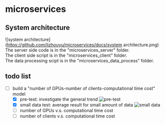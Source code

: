 # microservices  

## System architecture
![system architecture](https://github.com/lizhouyu/microservices/docs/system architecture.png)  
The server side code is in the "microservices_server" folder.  
The client side script is in the "microservices_client" folder.  
The data processing scipt is in the "microservices_data_process" folder.


## todo list
- [ ] build a "number of GPUs-number of clients-computational time cost" model
    - [x] pre-test: investigate the general trend ![pre-test](https://github.com/lizhouyu/microservices/microservice_data_process/experiment/gpu/pre-test/detection_time.png)
    - [x] small data test: average result for small amount of data ![small data](https://github.com/lizhouyu/microservices/microservice_data_process/experiment/gpu/avg_results/regression.png)
    - [ ] number of GPUs v.s. computational time cost
    - [ ] number of clients v.s. computational time cost